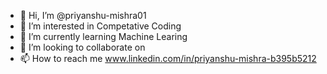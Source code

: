 - 👋 Hi, I’m @priyanshu-mishra01
- 👀 I’m interested in Competative Coding
- 🌱 I’m currently learning Machine Learing
- 💞️ I’m looking to collaborate on 
- 📫 How to reach me www.linkedin.com/in/priyanshu-mishra-b395b5212

<!---
priyanshu-mishra01/priyanshu-mishra01 is a ✨ special ✨ repository because its `README.md` (this file) appears on your GitHub profile.
You can click the Preview link to take a look at your changes.
--->
